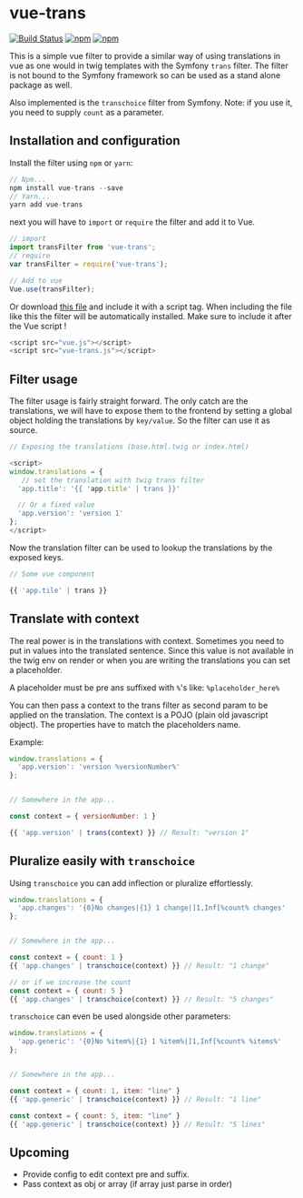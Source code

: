 # vue-trans

[![Build Status](https://travis-ci.org/Trekels/vue-trans.svg?branch=master)]()
[![npm](https://img.shields.io/npm/v/vue-trans.svg?maxAge=2592000?style=flat-square)]()
[![npm](https://img.shields.io/npm/dt/vue-trans.svg?maxAge=2592000?style=flat-square)]()

This is a simple vue filter to provide a similar way of using translations in vue as one would in
twig templates with the Symfony `trans` filter. The filter is not bound to the Symfony framework so can be used as a stand alone package as well.

Also implemented is the `transchoice` filter from Symfony. Note: if you use it, you need to supply `count` as a
parameter.

## Installation and configuration

Install the filter using `npm` or `yarn`:
``` javascript
// Npm...
npm install vue-trans --save
// Yarn...
yarn add vue-trans
``` 

next you will have to `import` or `require` the filter and add it to Vue.

``` javascript
// import
import transFilter from 'vue-trans';
// require
var transFilter = require('vue-trans');

// Add to vue
Vue.use(transFilter);
```

Or download [this file](https://raw.githubusercontent.com/trekels/vue-trans/master/dist/vue-trans.js) and include it with a script tag. When including the file like this the filter will be automatically installed. Make sure to include it after the Vue script !

``` javascript
<script src="vue.js"></script>
<script src="vue-trans.js"></script>
```

## Filter usage

The filter usage is fairly straight forward. The only catch are the translations, we will have to expose them to the frontend by setting a global object holding the translations by `key/value`.
So the filter can use it as source.

``` javascript
// Exposing the translations (base.html.twig or index.html)

<script>
window.translations = {
   // set the translation with twig trans filter
  'app.title': '{{ 'app.title' | trans }}'

  // Or a fixed value
  'app.version': 'version 1'
};
</script>
```

Now the translation filter can be used to lookup the translations by the exposed keys.

``` javascript
// Some vue component

{{ 'app.tile' | trans }}
```

## Translate with context

The real power is in the translations with context. Sometimes you need to put in values
into the translated sentence. Since this value is not available in the twig env on render
or when you are writing the translations you can set a placeholder.

A placeholder must be pre ans suffixed with `%`'s like: `%placeholder_here%`

You can then pass a context to the trans filter as second param to be applied on the translation. The context is a POJO (plain old javascript object). The properties have
to match the placeholders name.

Example:

``` javascript
window.translations = {
  'app.version': 'version %versionNumber%'
};


// Somewhere in the app...

const context = { versionNumber: 1 }

{{ 'app.version' | trans(context) }} // Result: "version 1"
```

## Pluralize easily with `transchoice`
Using `transchoice` you can add inflection or pluralize effortlessly.

``` javascript
window.translations = {
  'app.changes': '{0}No changes|{1} 1 change|]1,Inf[%count% changes'
};


// Somewhere in the app...

const context = { count: 1 }
{{ 'app.changes' | transchoice(context) }} // Result: "1 change"

// or if we increase the count
const context = { count: 5 }
{{ 'app.changes' | transchoice(context) }} // Result: "5 changes"
```

`transchoice` can even be used alongside other parameters:

```javascript
window.translations = {
  'app.generic': '{0}No %item%|{1} 1 %item%|]1,Inf[%count% %items%'
};


// Somewhere in the app...

const context = { count: 1, item: "line" }
{{ 'app.generic' | transchoice(context) }} // Result: "1 line"

const context = { count: 5, item: "line" }
{{ 'app.generic' | transchoice(context) }} // Result: "5 lines"
```

## Upcoming

  - Provide config to edit context pre and suffix.
  - Pass context as obj or array (if array just parse in order)
